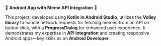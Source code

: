 🚀 **Android App with Meme API Integration** 🚀

This project, developed using **Kotlin in Android Studio**, utilizes the **Volley library** to handle network requests for fetching memes from an API on button click, with a **ProgressDialog** for enhanced user 
experience. It demonstrates my expertise in **API integration** and creating responsive Android apps—key skills as an **Android Developer**.
